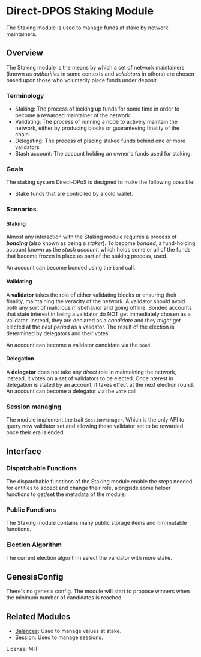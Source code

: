 # Direct-DPOS Staking Module

The Staking module is used to manage funds at stake by network maintainers.

## Overview

The Staking module is the means by which a set of network maintainers (known as _authorities_ in
some contexts and _validators_ in others) are chosen based upon those who voluntarily place
funds under deposit.

### Terminology

- Staking: The process of locking up funds for some time in order to become a rewarded maintainer of the network.
- Validating: The process of running a node to actively maintain the network, either by
  producing blocks or guaranteeing finality of the chain.
- Delegating: The process of placing staked funds behind one or more validators 
- Stash account: The account holding an owner's funds used for staking.

### Goals

The staking system Direct-DPoS is designed to make the following possible:

- Stake funds that are controlled by a cold wallet.

### Scenarios

#### Staking

Almost any interaction with the Staking module requires a process of _**bonding**_ (also known
as being a _staker_). To become *bonded*, a fund-holding account known as the _stash account_,
which holds some or all of the funds that become frozen in place as part of the staking process,
used.

An account can become bonded using the `bond` call.


#### Validating

A **validator** takes the role of either validating blocks or ensuring their finality,
maintaining the veracity of the network. A validator should avoid both any sort of malicious
misbehavior and going offline. Bonded accounts that state interest in being a validator do NOT
get immediately chosen as a validator. Instead, they are declared as a _candidate_ and they
_might_ get elected at the _next period_ as a validator. The result of the election is determined
by delegators and their votes.

An account can become a validator candidate via the `bond`.

#### Delegation

A **delegator** does not take any _direct_ role in maintaining the network, instead, it votes on
a set of validators  to be elected. Once nterest in delegation is stated by an account, it
takes effect at the next election round. 
An account can become a delegator via the `vote` call.


### Session managing

The module implement the trait `SessionManager`. Which is the only API to query new validator
set and allowing these validator set to be rewarded once their era is ended.

## Interface

### Dispatchable Functions

The dispatchable functions of the Staking module enable the steps needed for entities to accept
and change their role, alongside some helper functions to get/set the metadata of the module.

### Public Functions

The Staking module contains many public storage items and (im)mutable functions.


### Election Algorithm

The current election algorithm select the validator with more stake.


## GenesisConfig

There's no genesis config. The module will start to propose winners when the minimum number of candidates is reached.

## Related Modules

- [Balances](https://docs.rs/pallet-balances/latest/pallet_balances/): Used to manage values at stake.
- [Session](https://docs.rs/pallet-session/latest/pallet_session/): Used to manage sessions. 

License: MIT
